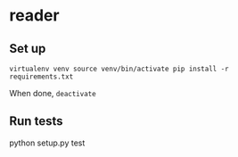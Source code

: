 # reader

## Set up
``virtualenv venv
source venv/bin/activate
pip install -r requirements.txt``

When done,
``deactivate``

## Run tests

python setup.py test
